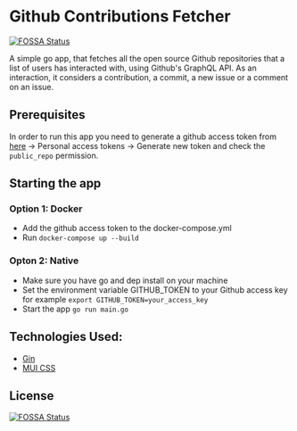 # Github Contributions Fetcher
[![FOSSA Status](https://app.fossa.io/api/projects/git%2Bgithub.com%2Falexdor%2Fgithub-user-interaction-fetcher.svg?type=shield)](https://app.fossa.io/projects/git%2Bgithub.com%2Falexdor%2Fgithub-user-interaction-fetcher?ref=badge_shield)


A simple go app, that fetches all the open source Github repositories that a list of users has interacted with, using Github's GraphQL API. As an interaction, it considers a contribution, a commit, a new issue or a comment on an issue.

## Prerequisites

In order to run this app you need to generate a github access token from [here](https://github.com/settings/tokens) -> Personal access tokens -> Generate new token and check the `public_repo` permission.

## Starting the app

### Option 1: Docker

* Add the github access token to the docker-compose.yml
* Run `docker-compose up --build`

### Opton 2: Native

* Make sure you have go and dep install on your machine
* Set the environment variable GITHUB_TOKEN to your Github access key for example `export GITHUB_TOKEN=your_access_key`
* Start the app `go run main.go`

## Technologies Used:

* [Gin](https://gin-gonic.github.io/gin/)
* [MUI CSS](https://www.muicss.com/)


## License
[![FOSSA Status](https://app.fossa.io/api/projects/git%2Bgithub.com%2Falexdor%2Fgithub-user-interaction-fetcher.svg?type=large)](https://app.fossa.io/projects/git%2Bgithub.com%2Falexdor%2Fgithub-user-interaction-fetcher?ref=badge_large)